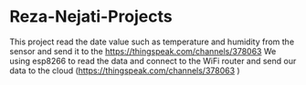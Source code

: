 # Reza-Nejati-Projects
This  project read the date value such as temperature and humidity from the sensor and send it to the https://thingspeak.com/channels/378063
We using esp8266 to read the data and connect to the WiFi router and send our data to the cloud (https://thingspeak.com/channels/378063 )
